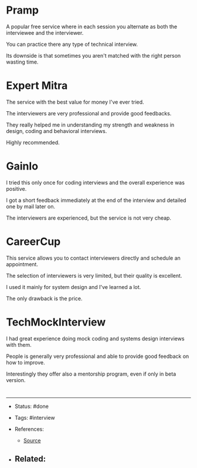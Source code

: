 # Pramp

A popular free service where in each session you alternate as both the interviewee and the interviewer.

You can practice there any type of technical interview.

Its downside is that sometimes you aren't matched with the  right person wasting time.


# Expert Mitra

The service with the best value for money I've ever tried. 

The interviewers are very professional and provide good feedbacks.

They really helped me in understanding my strength and weakness in design, coding and behavioral interviews.

Highly recommended.


# Gainlo

I tried this only once for coding interviews and the overall experience was positive.

I got a short feedback immediately at the end of the interview and detailed one by mail later on.

The interviewers are experienced, but the service is not very cheap.

# CareerCup

This service allows you to contact interviewers directly and schedule an appointment.

The selection of interviewers is very limited, but their quality is excellent.

I used it mainly for system design and I've learned a lot.

The only drawback is the price.


# TechMockInterview

I had great experience doing mock coding and systems design interviews with them.

People is generally very professional and able to provide good feedback on how to improve.

Interestingly they offer also a mentorship program, even if only in beta version.



# 

---
- Status: #done 

- Tags: #interview 

- References:
	- [Source](https://twitter.com/Franc0Fernand0/status/1509157032917712899)

- Related:
	- 
